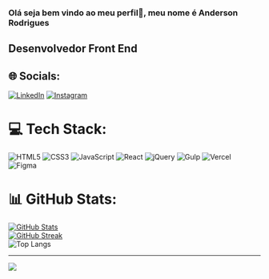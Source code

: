 ### Olá seja bem vindo ao meu perfil👋, meu nome é Anderson Rodrigues
## Desenvolvedor Front End


## 🌐 Socials:
[![LinkedIn](https://img.shields.io/badge/LinkedIn-000?style=for-the-badge&logo=linkedin&logoColor=0E76A8)](https://www.linkedin.com/in/anderson-rodrigues-s/)
[![Instagram](https://img.shields.io/badge/Instagram-000?style=for-the-badge&logo=instagram)](https://www.instagram.com/anderson.souza./)

# 💻 Tech Stack:
![HTML5](https://img.shields.io/badge/html5-%23E34F26.svg?style=for-the-badge&logo=html5&logoColor=white) ![CSS3](https://img.shields.io/badge/css3-%231572B6.svg?style=for-the-badge&logo=css3&logoColor=white) ![JavaScript](https://img.shields.io/badge/javascript-%23323330.svg?style=for-the-badge&logo=javascript&logoColor=%23F7DF1E) ![React](https://img.shields.io/badge/react-%2320232a.svg?style=for-the-badge&logo=react&logoColor=%2361DAFB) ![jQuery](https://img.shields.io/badge/jquery-%230769AD.svg?style=for-the-badge&logo=jquery&logoColor=white) ![Gulp](https://img.shields.io/badge/GULP-%23CF4647.svg?style=for-the-badge&logo=gulp&logoColor=white) ![Vercel](https://img.shields.io/badge/vercel-%23000000.svg?style=for-the-badge&logo=vercel&logoColor=white) 	![Figma](https://img.shields.io/badge/figma-%23F24E1E.svg?style=for-the-badge&logo=figma&logoColor=white)
# 📊 GitHub Stats:
<div>
  <a href="https://github.com/AndersonRodrigs">
    
![GitHub Stats](https://github-readme-stats.vercel.app/api?username=AndersonRodrigs&theme=github_dark&border_color=f3f3f3&show_icons=true&title_color=238636&text_color=FFF)    
[![GitHub Streak](https://streak-stats.demolab.com/?user=AndersonRodrigs&theme=github_dark&border=fff&dates=FFF)](https://git.io/streak-stats) <br>
![Top Langs](https://github-readme-stats-git-masterrstaa-rickstaa.vercel.app/api/top-langs/?username=AndersonRodrigs&layout=compact&bg_color=000&border_color=30A3DC&title_color=238636&text_color=238636)
    
</div>
  
---
[![](https://visitcount.itsvg.in/api?id=AndersonRodrigs&icon=1&color=0)](https://visitcount.itsvg.in)

<!-- Proudly created with GPRM ( https://gprm.itsvg.in ) -->
